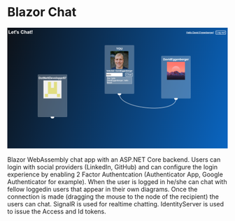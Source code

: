 # Blazor Chat

<img src="https://raw.githubusercontent.com/DavidEggenberger/BlazorChat/master/MLSA.PNG"/>

Blazor WebAssembly chat app with an ASP.NET Core backend. Users can login with social providers (LinkedIn, GitHub) and can configure the login experience by enabling 2 Factor Authentcation (Authenticator App, Google Authenticator for example). When the user is logged in he/she can chat with fellow loggedin users that appear in their own diagrams. Once the connection is made (dragging the mouse to the node of the recipient) the users can chat. SignalR is used for realtime chatting. IdentityServer is used to issue the Access and Id tokens. 
